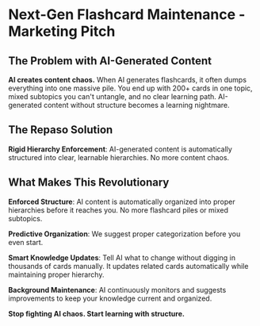 # Next-Gen Flashcard Maintenance - Marketing Pitch

## The Problem with AI-Generated Content

**AI creates content chaos.** When AI generates flashcards, it often dumps everything into one massive pile. You end up with 200+ cards in one topic, mixed subtopics you can't untangle, and no clear learning path. AI-generated content without structure becomes a learning nightmare.

## The Repaso Solution

**Rigid Hierarchy Enforcement**: AI-generated content is automatically structured into clear, learnable hierarchies. No more content chaos.

## What Makes This Revolutionary

**Enforced Structure**: AI content is automatically organized into proper hierarchies before it reaches you. No more flashcard piles or mixed subtopics.

**Predictive Organization**: We suggest proper categorization before you even start.

**Smart Knowledge Updates**: Tell AI what to change without digging in thousands of cards manually. It updates related cards automatically while maintaining proper hierarchy.

**Background Maintenance**: AI continuously monitors and suggests improvements to keep your knowledge current and organized.

**Stop fighting AI chaos. Start learning with structure.**
